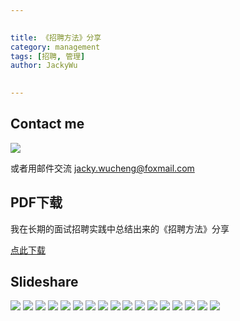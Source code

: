 ```yaml
---

   
title: 《招聘方法》分享   
category: management  
tags: [招聘, 管理]  
author: JackyWu  
  

---
```

## Contact me

![](/assets/images/weixin-pic-jackywu.jpg)

或者用邮件交流 <a href="mailto:jacky.wucheng@foxmail.com">jacky.wucheng@foxmail.com</a>

## PDF下载

我在长期的面试招聘实践中总结出来的《招聘方法》分享

[点此下载](/assets/downloads/recruiting_practices/招聘方法.pdf)

## Slideshare

![](/assets/downloads/recruiting_practices/招聘方法.001.jpeg)
![](/assets/downloads/recruiting_practices/招聘方法.002.jpeg)
![](/assets/downloads/recruiting_practices/招聘方法.003.jpeg)
![](/assets/downloads/recruiting_practices/招聘方法.004.jpeg)
![](/assets/downloads/recruiting_practices/招聘方法.005.jpeg)
![](/assets/downloads/recruiting_practices/招聘方法.006.jpeg)
![](/assets/downloads/recruiting_practices/招聘方法.007.jpeg)
![](/assets/downloads/recruiting_practices/招聘方法.008.jpeg)
![](/assets/downloads/recruiting_practices/招聘方法.009.jpeg)
![](/assets/downloads/recruiting_practices/招聘方法.010.jpeg)
![](/assets/downloads/recruiting_practices/招聘方法.011.jpeg)
![](/assets/downloads/recruiting_practices/招聘方法.012.jpeg)
![](/assets/downloads/recruiting_practices/招聘方法.013.jpeg)
![](/assets/downloads/recruiting_practices/招聘方法.014.jpeg)
![](/assets/downloads/recruiting_practices/招聘方法.015.jpeg)
![](/assets/downloads/recruiting_practices/招聘方法.016.jpeg)
![](/assets/downloads/recruiting_practices/招聘方法.017.jpeg)
